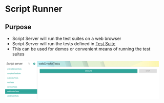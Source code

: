 # Script Runner

## Purpose

* Script Server will run the test suites on a web browser
* Script Server will run the tests defined in [Test Suite](https://ehsan-matean.gitbook.io/automationcore/~/edit/drafts/-L_LX4fZgKxC018opI_I/test-suite) 
* This can be used for demos or convenient means of running the test suites

![](../.gitbook/assets/image%20%283%29.png)





